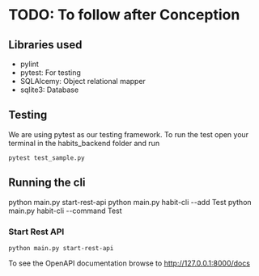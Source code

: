 # TODO: To follow after Conception

## Libraries used

- pylint
- pytest: For testing
- SQLAlcemy: Object relational mapper
- sqlite3: Database

## Testing

We are using pytest as our testing framework.
To run the test open your terminal in the habits_backend folder and run

```
pytest test_sample.py
```

## Running the cli

python main.py start-rest-api
python main.py habit-cli --add Test
python main.py habit-cli --command Test

### Start Rest API

```python main.py start-rest-api```

To see the OpenAPI documentation browse to
http://127.0.0.1:8000/docs

